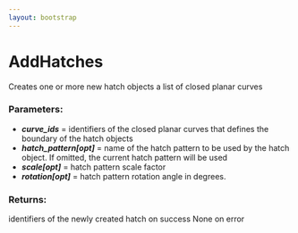 ```yaml
---
layout: bootstrap
---
```


# AddHatches

Creates one or more new hatch objects a list of closed planar curves
          

### Parameters:

- ***curve_ids*** = identifiers of the closed planar curves that defines the
    boundary of the hatch objects
- ***hatch_pattern[opt]*** = name of the hatch pattern to be used by the hatch
    object. If omitted, the current hatch pattern will be used
- ***scale[opt]*** = hatch pattern scale factor
- ***rotation[opt]*** = hatch pattern rotation angle in degrees.
        

### Returns:


identifiers of the newly created hatch on success
None on error
        


